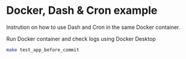 # Docker, Dash & Cron example

Instrution on how to use Dash and Cron in the same Docker container.

Run Docker container and check logs using Docker Desktop

```bash
make test_app_before_commit
```
